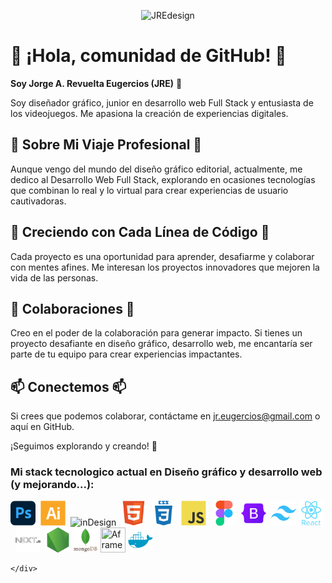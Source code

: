 <p align="center"> <img src="https://komarev.com/ghpvc/?username=JREdesign&label=Profile%20views&color=0e75b6&style=flat" alt="JREdesign" /> </p>

# 🚀 ¡Hola, comunidad de GitHub! 🚀

**Soy Jorge A. Revuelta Eugercios (JRE)** 👋

Soy diseñador gráfico, junior en desarrollo web Full Stack y entusiasta de los videojuegos. Me apasiona la creación de experiencias digitales.

## 🌟 Sobre Mi Viaje Profesional 🌟

Aunque vengo del mundo del diseño gráfico editorial, actualmente, me dedico al Desarrollo Web Full Stack, explorando en ocasiones tecnologías que combinan lo real y lo virtual para crear experiencias de usuario cautivadoras.

## 🌱 Creciendo con Cada Línea de Código 🌱

Cada proyecto es una oportunidad para aprender, desafiarme y colaborar con mentes afines. Me interesan los proyectos innovadores que mejoren la vida de las personas.

## 💞️ Colaboraciones 💞️

Creo en el poder de la colaboración para generar impacto. Si tienes un proyecto desafiante en diseño gráfico, desarrollo web, me encantaría ser parte de tu equipo para crear experiencias impactantes.

## 📫 Conectemos 📫

Si crees que podemos colaborar, contáctame en jr.eugercios@gmail.com o aquí en GitHub.

¡Seguimos explorando y creando! 🌈


<div align="left">
    <h3>Mi stack tecnologico actual en Diseño gráfico y desarrollo web (y mejorando...):</h3>
    <div id="tech">
        <img src="https://github.com/devicons/devicon/blob/master/icons/photoshop/photoshop-original.svg" title="Photoshop" alt="Photoshop" width="40" height="40"/>&nbsp
        <img src="https://github.com/devicons/devicon/blob/master/icons/illustrator/illustrator-plain.svg" title="Illustrator" alt="IllustratorL" width="40" height="40"/>&nbsp
        <img src="https://upload.wikimedia.org/wikipedia/commons/4/48/Adobe_InDesign_CC_icon.svg" title="InDesign" alt="inDesign" width="40" height="40"/>&nbsp
        <img src="https://github.com/devicons/devicon/blob/master/icons/html5/html5-original.svg" title="HTML5" alt="HTML" width="40" height="40"/>&nbsp;
        <img src="https://github.com/devicons/devicon/blob/master/icons/css3/css3-plain-wordmark.svg"  title="CSS3" alt="CSS" width="40" height="40"/>&nbsp;
        <img src="https://github.com/devicons/devicon/blob/master/icons/javascript/javascript-original.svg" title="JavaScript" alt="JavaScript" width="40" height="40"/>&nbsp;
        <img src="https://github.com/devicons/devicon/blob/master/icons/figma/figma-original.svg" title="Figma" alt="Figma" width="40" height="40"/>&nbsp;
        <img src="https://github.com/devicons/devicon/blob/master/icons/bootstrap/bootstrap-original.svg" title="Bootstrap" alt="Bootstrap" width="40" height="40"/>&nbsp;
        <img src="https://github.com/devicons/devicon/blob/master/icons/tailwindcss/tailwindcss-original.svg" title="TailwindCSS" **alt="Tailwind" width="40" height="40"/>       
        <img src="https://github.com/devicons/devicon/blob/master/icons/react/react-original-wordmark.svg" title="React" alt="React" width="40" height="40"/>&nbsp;
        <img src="https://github.com/devicons/devicon/blob/master/icons/nextjs/nextjs-line-wordmark.svg" title="Next.js" alt="Next.js" width="40" height="40"/>&nbsp;
        <img src="https://github.com/devicons/devicon/blob/master/icons/nodejs/nodejs-original.svg" title="Node.js" alt="Node.js" width="40" height="40"/>
        <img src="https://github.com/devicons/devicon/blob/master/icons/mongodb/mongodb-original-wordmark.svg" title="MongoDB" alt="MongoDB" width="40" height="40"/>  
        <img src="https://upload.wikimedia.org/wikipedia/commons/9/92/A-Frame_logo.png" title="Aframe" **alt="Aframe" width="40" height="40"/>
        <img src="https://github.com/devicons/devicon/blob/master/icons/docker/docker-plain.svg" title="Docker" **alt="Docker" width="40" height="40"/>


    </div>
<!---
JREdesign/JREdesign is a ✨ special ✨ repository because its `README.md` (this file) appears on your GitHub profile.
You can click the Preview link to take a look at your changes.
--->
